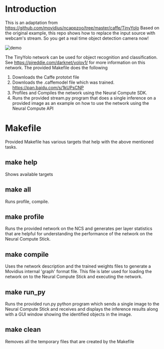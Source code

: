# Introduction

This is an adaptation from https://github.com/movidius/ncappzoo/tree/master/caffe/TinyYolo Based on the original example, this repo shows how to replace the input source with webcam's stream. So you get a real time object detection camera now!

![demo](https://media.giphy.com/media/l3mZsC4VyDE77N7KU/giphy.gif)


The TinyYolo network can be used for object recognition and classification. See https://pjreddie.com/darknet/yolov1/ for more information on this network. The provided Makefile does the following

1. Downloads the Caffe prototxt file
2. Downloads the .caffemodel file which was trained. https://pan.baidu.com/s/1kUPsCNP
3. Profiles and Compiles the network using the Neural Compute SDK.
4. Runs the provided stream.py program that does a single inference on a provided image as an example on how to use the network using the Neural Compute API

# Makefile

Provided Makefile has various targets that help with the above mentioned tasks.

## make help

Shows available targets

## make all

Runs profile, compile.

## make profile

Runs the provided network on the NCS and generates per layer statistics that are helpful for understanding the performance of the network on the Neural Compute Stick.

## make compile

Uses the network description and the trained weights files to generate a Movidius internal 'graph' format file. This file is later used for loading the network on to the Neural Compute Stick and executing the network.

## make run_py

Runs the provided run.py python program which sends a single image to the Neural Compute Stick and receives and displays the inference results along with a GUI window showing the identified objects in the image.

## make clean

Removes all the temporary files that are created by the Makefile
